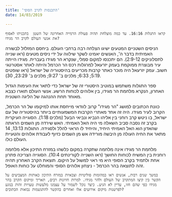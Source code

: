 ```yaml
---
title: 'התכנסות לקרב הסופי'
date: 14/03/2019

---
```


`קראו התגלות 16:16. עד כמה מוצלחת תהיה פעולת הרמייה האחרונה של השטן  בתכניתו לאסוף את אנשי העולם לקרב הר מגידו?`

הניסים השטניים המטעים ישיגו הצלחה רבה ברחבי העולם. ביחסם המזלזל לבשורה האמיתית בדבר ה', האנשים יאמינו לשקר שילווה על ידי ניסים מטעים (ראו שנייה לתסלוניקים 2:9-12). הם יתכנסו למקום סמלי, שנקרא הר מגידו בעברית. מגידו הייתה עיר מבוצרת ממוקמת בעמק יזרעאל למרגלות רכס הר הכרמל והיתה לאתר אסטרטגי חשוב. עמק יזרעאל היה מוכר כאתר קרבות מכריעים בהיסטוריה של ישראל (ראו שופטים 5:19; 6:33; מלכים ב' 9:27; מלכים ב' 23:29, 30).

ספר התגלות משתמש במוטיב היסטורי זה של ישראל כדי לתאר את העימות הגדול האחרון, הנקרא מלחמת הר מגידו, בין אלוהים לכוחות הרשע. אנשי העולם תוארו כצבא מאוחד תחת ההנהגה של הליגה השטנית.

כוונת הכתובים למושג "הר מגידו" קרוב לוודאי מייחסת אותו למיקומו של הר הכרמל, הקרוב לעיר מגידו. היה זה אחד מאתרי הקרבות המשמעותיים ביותר בהיסטוריה של עם ישראל, בו ניטש קרב רוחני בין אליהו הנביא ונביאי הבעל (מלכים 1:18). הסוגייה העיקרית בקרב זה נסבה סביב השאלה מי היה האל האמיתי. האש שירדה מן השמים הראתה שהאדון הוא האל האמיתי היחיד, והיחיד לו הראוי להלל ולסגידה. התגלות 13:13, 14 מתאר את החיה העולה מן היבשה מורידה אש מן השמים כזיוף לעבודת אלוהים והטעיית העולם כולו.

מלחמת הר מגידו אינה מלחמה שתקרה במקום כלשהו במזרח התיכון אלא מלחמה רוחנית בין המשיח לכוחות החושך (ראו השנייה לקורינתים 10:4). הסוגייה הצריכה פתרון  אחת ולתמיד בקרב הסופי היא מי ראוי למשול על היקום. תוצאת הקרב האחרון תהיה זהה לתוצאה בהר הכרמל - ניצחון אלוהים הסופי והמוחלט על כוחות האופל.

`במשך שנים רבות, אנשים ראו במהומות פוליטיות וצבאיות במזרח התיכון כאותות המצביעים על הקשר בין קיצו המתקרב של העולם ולהר מגידו. למרות חזיונות רבים, תאריך ומיקום הקרב בהר מגידו כפי שהם חזו, עדיין לא הגיע. כיצד נוכל לשמור על עצמנו מלעשות טעויות זהות בנוגע לפרשנות מיקום אירועים אלו ואחרים בהקשר להתגשמות נבואות הכתובים?`